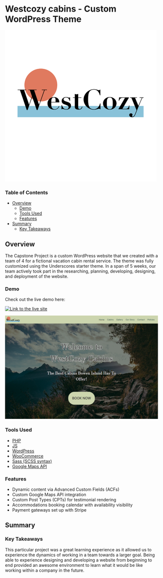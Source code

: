 <div  id="top"></div>

# Westcozy cabins - Custom WordPress Theme

![westcozy cabins logo](/images/westcozy-logo.png)

### Table of Contents

- [Overview](#overview)
  - [Demo](#demo)
  - [Tools Used](#tools-used)
  - [Features](#features)
- [Summary](#summary)
  - [Key Takeaways](#key-takeaways)

## Overview

The Capstone Project is a custom WordPress website that we created with a team of 4 for a fictional vacation cabin rental service. The theme was fully customized using the Underscores starter theme. In a span of 5 weeks, our team actively took part in the researching, planning, developing, designing, and deployment of the website.

### Demo

Check out the live demo here:

[![Link to the live site](https://img.shields.io/static/v1?label=View%20Live%20Site&message=%40%20Dennis.kim%2Ecodes&color=c13535&style=for-the-badge&logoWidth=20&logo=wordpress&logoColor=blue&labelColor=c2c2c2)](https://westcozycabins.bcitwebdeveloper.ca/)

![project thumbnail](/images/westcozycabins-screenshot.png)

### Tools Used

- [PHP](https://www.php.net/)
- [JS](https://www.javascript.com/)
- [WordPress](https://wordpress.org/)
- [WooCommerce](https://woocommerce.com/)
- [Sass (SCSS syntax)](https://sass-lang.com/)
- [Google Maps API](https://developers.google.com/maps)

### Features

- Dynamic content via Advanced Custom Fields (ACFs)
- Custom Google Maps API integration
- Custom Post Types (CPTs) for testimonial rendering
- Accommodations booking calendar with availability visibility
- Payment gateways set up with Stripe

## Summary

### Key Takeaways

This particular project was a great learning experience as it allowed us to experience the dynamics of working in a team towards a larger goal. Being able to experience designing and developing a website from beginning to end provided an awesome environment to learn what it would be like working within a company in the future.
